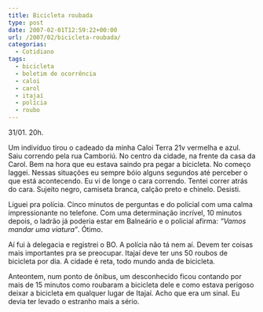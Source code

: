 ```yaml
---
title: Bicicleta roubada
type: post
date: 2007-02-01T12:59:22+00:00
url: /2007/02/bicicleta-roubada/
categorias:
  - Cotidiano
tags:
  - bicicleta
  - boletim de ocorrência
  - caloi
  - carol
  - itajaí
  - polícia
  - roubo
---
```


31/01. 20h.

Um indivíduo tirou o cadeado da minha Caloi Terra 21v vermelha e azul. Saiu correndo pela rua Camboriú. No centro da cidade, na frente da casa da Carol. Bem na hora que eu estava saindo pra pegar a bicicleta. No começo laggei. Nessas situações eu sempre bóio alguns segundos até perceber o que está acontecendo. Eu vi de longe o cara correndo. Tentei correr atrás do cara. Sujeito negro, camiseta branca, calção preto e chinelo. Desisti.

Liguei pra polícia. Cinco minutos de perguntas e do policial com uma calma impressionante no telefone. Com uma determinação incrível, 10 minutos depois, o ladrão já poderia estar em Balneário e o policial afirma: _“Vamos mandar uma viatura”_. Ótimo.

Aí fui à delegacia e registrei o BO. A polícia não tá nem aí. Devem ter coisas mais importantes pra se preocupar. Itajaí deve ter uns 50 roubos de bicicleta por dia. A cidade é reta, todo mundo anda de bicicleta.

Anteontem, num ponto de ônibus, um desconhecido ficou contando por mais de 15 minutos como roubaram a bicicleta dele e como estava perigoso deixar a bicicleta em qualquer lugar de Itajaí. Acho que era um sinal. Eu devia ter levado o estranho mais a sério.
